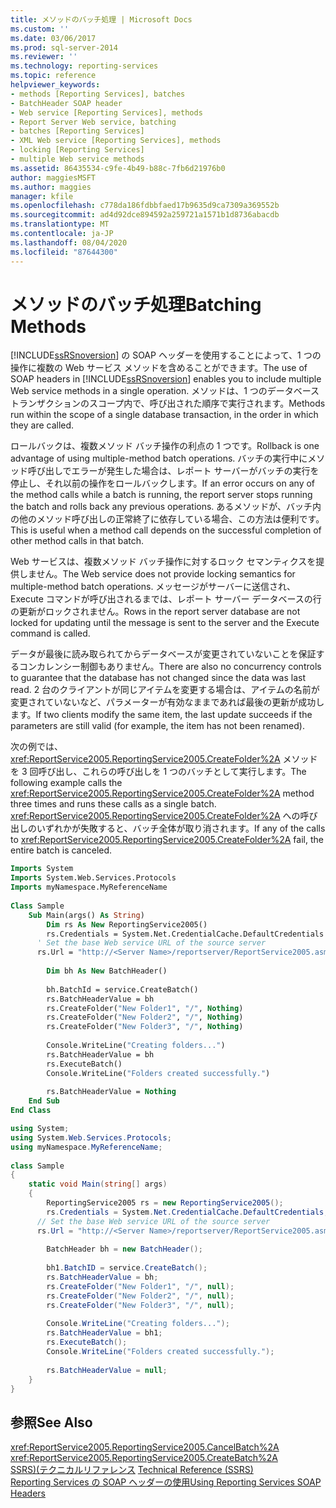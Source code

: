 ```yaml
---
title: メソッドのバッチ処理 | Microsoft Docs
ms.custom: ''
ms.date: 03/06/2017
ms.prod: sql-server-2014
ms.reviewer: ''
ms.technology: reporting-services
ms.topic: reference
helpviewer_keywords:
- methods [Reporting Services], batches
- BatchHeader SOAP header
- Web service [Reporting Services], methods
- Report Server Web service, batching
- batches [Reporting Services]
- XML Web service [Reporting Services], methods
- locking [Reporting Services]
- multiple Web service methods
ms.assetid: 86435534-c9fe-4b49-b88c-7fb6d21976b0
author: maggiesMSFT
ms.author: maggies
manager: kfile
ms.openlocfilehash: c778da186fdbbfaed17b9635d9ca7309a369552b
ms.sourcegitcommit: ad4d92dce894592a259721a1571b1d8736abacdb
ms.translationtype: MT
ms.contentlocale: ja-JP
ms.lasthandoff: 08/04/2020
ms.locfileid: "87644300"
---
```

# <a name="batching-methods"></a><span data-ttu-id="75abb-102">メソッドのバッチ処理</span><span class="sxs-lookup"><span data-stu-id="75abb-102">Batching Methods</span></span>
  <span data-ttu-id="75abb-103">[!INCLUDE[ssRSnoversion](../../includes/ssrsnoversion-md.md)] の SOAP ヘッダーを使用することによって、1 つの操作に複数の Web サービス メソッドを含めることができます。</span><span class="sxs-lookup"><span data-stu-id="75abb-103">The use of SOAP headers in [!INCLUDE[ssRSnoversion](../../includes/ssrsnoversion-md.md)] enables you to include multiple Web service methods in a single operation.</span></span> <span data-ttu-id="75abb-104">メソッドは、1 つのデータベース トランザクションのスコープ内で、呼び出された順序で実行されます。</span><span class="sxs-lookup"><span data-stu-id="75abb-104">Methods run within the scope of a single database transaction, in the order in which they are called.</span></span>  
  
 <span data-ttu-id="75abb-105">ロールバックは、複数メソッド バッチ操作の利点の 1 つです。</span><span class="sxs-lookup"><span data-stu-id="75abb-105">Rollback is one advantage of using multiple-method batch operations.</span></span> <span data-ttu-id="75abb-106">バッチの実行中にメソッド呼び出しでエラーが発生した場合は、レポート サーバーがバッチの実行を停止し、それ以前の操作をロールバックします。</span><span class="sxs-lookup"><span data-stu-id="75abb-106">If an error occurs on any of the method calls while a batch is running, the report server stops running the batch and rolls back any previous operations.</span></span> <span data-ttu-id="75abb-107">あるメソッドが、バッチ内の他のメソッド呼び出しの正常終了に依存している場合、この方法は便利です。</span><span class="sxs-lookup"><span data-stu-id="75abb-107">This is useful when a method call depends on the successful completion of other method calls in that batch.</span></span>  
  
 <span data-ttu-id="75abb-108">Web サービスは、複数メソッド バッチ操作に対するロック セマンティクスを提供しません。</span><span class="sxs-lookup"><span data-stu-id="75abb-108">The Web service does not provide locking semantics for multiple-method batch operations.</span></span> <span data-ttu-id="75abb-109">メッセージがサーバーに送信され、Execute コマンドが呼び出されるまでは、レポート サーバー データベースの行の更新がロックされません。</span><span class="sxs-lookup"><span data-stu-id="75abb-109">Rows in the report server database are not locked for updating until the message is sent to the server and the Execute command is called.</span></span>  
  
 <span data-ttu-id="75abb-110">データが最後に読み取られてからデータベースが変更されていないことを保証するコンカレンシー制御もありません。</span><span class="sxs-lookup"><span data-stu-id="75abb-110">There are also no concurrency controls to guarantee that the database has not changed since the data was last read.</span></span> <span data-ttu-id="75abb-111">2 台のクライアントが同じアイテムを変更する場合は、アイテムの名前が変更されていないなど、パラメーターが有効なままであれば最後の更新が成功します。</span><span class="sxs-lookup"><span data-stu-id="75abb-111">If two clients modify the same item, the last update succeeds if the parameters are still valid (for example, the item has not been renamed).</span></span>  
  
 <span data-ttu-id="75abb-112">次の例では、<xref:ReportService2005.ReportingService2005.CreateFolder%2A> メソッドを 3 回呼び出し、これらの呼び出しを 1 つのバッチとして実行します。</span><span class="sxs-lookup"><span data-stu-id="75abb-112">The following example calls the <xref:ReportService2005.ReportingService2005.CreateFolder%2A> method three times and runs these calls as a single batch.</span></span> <span data-ttu-id="75abb-113"><xref:ReportService2005.ReportingService2005.CreateFolder%2A> への呼び出しのいずれかが失敗すると、バッチ全体が取り消されます。</span><span class="sxs-lookup"><span data-stu-id="75abb-113">If any of the calls to <xref:ReportService2005.ReportingService2005.CreateFolder%2A> fail, the entire batch is canceled.</span></span>  
  
```vb  
Imports System  
Imports System.Web.Services.Protocols  
Imports myNamespace.MyReferenceName  
  
Class Sample  
    Sub Main(args() As String)  
        Dim rs As New ReportingService2005()  
        rs.Credentials = System.Net.CredentialCache.DefaultCredentials  
      ' Set the base Web service URL of the source server  
      rs.Url = "http://<Server Name>/reportserver/ReportService2005.asmx"  
  
        Dim bh As New BatchHeader()  
  
        bh.BatchId = service.CreateBatch()  
        rs.BatchHeaderValue = bh  
        rs.CreateFolder("New Folder1", "/", Nothing)  
        rs.CreateFolder("New Folder2", "/", Nothing)  
        rs.CreateFolder("New Folder3", "/", Nothing)  
  
        Console.WriteLine("Creating folders...")  
        rs.BatchHeaderValue = bh  
        rs.ExecuteBatch()  
        Console.WriteLine("Folders created successfully.")  
  
        rs.BatchHeaderValue = Nothing  
    End Sub  
End Class  
```  
  
```csharp  
using System;  
using System.Web.Services.Protocols;   
using myNamespace.MyReferenceName;  
  
class Sample  
{  
    static void Main(string[] args)  
    {  
        ReportingService2005 rs = new ReportingService2005();  
        rs.Credentials = System.Net.CredentialCache.DefaultCredentials;  
      // Set the base Web service URL of the source server  
      rs.Url = "http://<Server Name>/reportserver/ReportService2005.asmx"  
  
        BatchHeader bh = new BatchHeader();  
  
        bh1.BatchID = service.CreateBatch();  
        rs.BatchHeaderValue = bh;  
        rs.CreateFolder("New Folder1", "/", null);  
        rs.CreateFolder("New Folder2", "/", null);  
        rs.CreateFolder("New Folder3", "/", null);  
  
        Console.WriteLine("Creating folders...");  
        rs.BatchHeaderValue = bh1;  
        rs.ExecuteBatch();  
        Console.WriteLine("Folders created successfully.");  
  
        rs.BatchHeaderValue = null;  
    }  
}  
```  
  
## <a name="see-also"></a><span data-ttu-id="75abb-114">参照</span><span class="sxs-lookup"><span data-stu-id="75abb-114">See Also</span></span>  
 <xref:ReportService2005.ReportingService2005.CancelBatch%2A>   
 <xref:ReportService2005.ReportingService2005.CreateBatch%2A>   
 <span data-ttu-id="75abb-115">[SSRS&#41;&#40;テクニカルリファレンス](../technical-reference-ssrs.md) </span><span class="sxs-lookup"><span data-stu-id="75abb-115">[Technical Reference &#40;SSRS&#41;](../technical-reference-ssrs.md) </span></span>  
 [<span data-ttu-id="75abb-116">Reporting Services の SOAP ヘッダーの使用</span><span class="sxs-lookup"><span data-stu-id="75abb-116">Using Reporting Services SOAP Headers</span></span>](using-reporting-services-soap-headers.md)  
  
  
